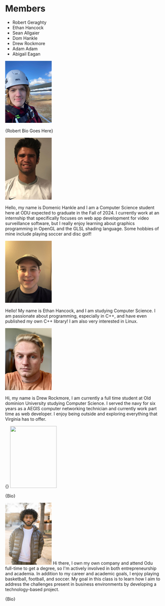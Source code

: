 # Members
- Robert Geraghty
- Ethan Hancock
- Sean Allgaier
- Dom Hankle
- Drew Rockmore
- Adam Adam
- Abigail Eagan

<img src="RobertGeraghty.jpg" style="width: 150px; height: 200px;">

{Robert Bio Goes Here}

<img src="DomHankle.png" style="width: 150px; height: 200px;">

Hello, my name is Domenic Hankle and I am a Computer Science student here at ODU expected to graduate in the Fall of 2024.
I currently work at an internship that specifically focuses on web app development for video surveillance software, but I
really enjoy learning about graphics programming in OpenGL and the GLSL shading language. Some hobbies of mine include playing soccer and disc golf!

<img src="EthanHancock.jpg" style="width: 150px; height: 200px;">


Hello! My name is Ethan Hancock, and I am studying Computer Science.
I am passionate about programming, especially in C++, and have even published my own C++ library!
I am also very interested in Linux.

<img src="DrewRockmore.png" style="width: 150px; height: 200px;">


Hi, my name is Drew Rockmore, I am currently a full time student at Old dominion University studying Computer Science. 
I served the navy for six years as a AEGIS computer networking technician and currently work part time as web developer. 
I enjoy being outside and exploring everything that Virginia has to offer. 


{}
<img src="" style="width: 150px; height: 200px;">

{Bio}

<img src="AdamAdam.jpg" style="width: 150px; height: 200px;">
Hi there, I own my own company and attend Odu full-time to get a degree, so I'm actively involved in both entrepreneurship and academia. In addition to my career and academic goals, I enjoy playing basketball, football, and soccer. My goal in this class is to learn how I aim to address the challenges present in business environments by developing a technology-based project.


{Bio}
